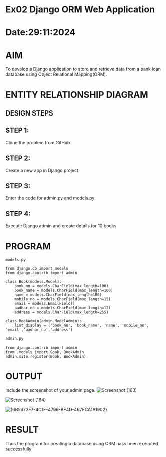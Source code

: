 # Ex02 Django ORM Web Application
# Date:29:11:2024
# AIM
To develop a Django application to store and retrieve data from a bank loan database using Object Relational Mapping(ORM).

# ENTITY RELATIONSHIP DIAGRAM
## DESIGN STEPS
## STEP 1:
Clone the problem from GitHub

## STEP 2:
Create a new app in Django project

## STEP 3:
Enter the code for admin.py and models.py

## STEP 4:
Execute Django admin and create details for 10 books

# PROGRAM
```
models.py

from django.db import models
from django.contrib import admin

class Book(models.Model):
    book_no = models.CharField(max_length=100)
    book_name = models.CharField(max_length=100)
    name = models.CharField(max_length=100)
    mobile_no = models.CharField(max_length=15)
    email = models.EmailField()
    aadhar_no = models.CharField(max_length=12)
    address = models.CharField(max_length=255)

class BookAdmin(admin.ModelAdmin):
    list_display = ('book_no', 'book_name', 'name', 'mobile_no', 'email','aadhar_no','address')

admin.py

from django.contrib import admin
from .models import Book, BookAdmin
admin.site.register(Book, BookAdmin)

```
# OUTPUT
Include the screenshot of your admin page.
![Screenshot (163)](https://github.com/user-attachments/assets/3b5d7f08-4780-4707-b2e6-db45647e4eda)

![Screenshot (164)](https://github.com/user-attachments/assets/9aca72ba-771d-47a5-96c8-4d341c6373cf)

![{6B5672F7-4C1E-4796-BF4D-467ECA1A1902}](https://github.com/user-attachments/assets/f9844b1f-613c-4577-91b8-45d734604437)



# RESULT
Thus the program for creating a database using ORM hass been executed successfully
